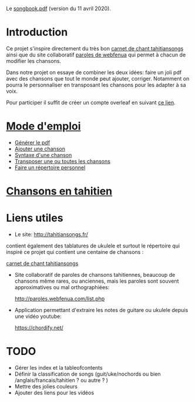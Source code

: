
Le [songbook.pdf](songbook.pdf) (version du 11 avril 2020).

# Introduction

Ce projet s'inspire directement du très bon [carnet de chant tahitiansongs](http://tahitiansongs.fr/wp-content/uploads/2011/11/carnet_de_chants2.pdf) ainsi que du site collaboratif [paroles de webfenua](http://paroles.webfenua.com/list.php) qui permet à chacun de modifier les chansons.

Dans notre projet on essaye de combiner les deux idées: faire un joli pdf avec des chansons que tout le monde peut ajouter, corriger. Notamment on pourra le personnaliser en transposant les chansons pour les adapter à sa voix.

Pour participer il suffit de créer un compte overleaf en suivant [ce lien](https://fr.overleaf.com/9457921969mhjkwjdnycqj).

# [Mode d'emploi](modedemploi.md)

* [Générer le pdf](https://github.com/tahitoaa/songbookreadme/blob/master/modedemploi.md#g%C3%A9n%C3%A9rer-le-pdf)
* [Ajouter une chanson](https://github.com/tahitoaa/songbookreadme/blob/master/modedemploi.md#ajouter-une-chanson)
* [Syntaxe d'une chanson](https://github.com/tahitoaa/songbookreadme/blob/master/modedemploi.md#syntaxe-dune-chanson)
* [Transposer une ou toutes les chansons](https://github.com/tahitoaa/songbookreadme/blob/master/modedemploi.md#transposer-une-ou-toutes-les-chansons)
* [Faire un répertoire personnel](https://github.com/tahitoaa/songbookreadme/blob/master/modedemploi.md#faire-un-répertoire-personnel)

# [Chansons en tahitien](tahitien.md)

# Liens utiles

  - Le site:            http://tahitiansongs.fr/ 
  
  contient également des tablatures de ukulele et surtout le répertoire qui inspiré ce projet qui contient une centaine de chansons :
  
  [carnet de chant tahitiansongs](http://tahitiansongs.fr/wp-content/uploads/2011/11/carnet_de_chants2.pdf)
  
  - Site collaboratif de paroles de chansons tahitiennes, beaucoup de chansons même rares, ou anciennes, mais les paroles
  sont souvent approximatives ou mal orthographiées: 
  
      http://paroles.webfenua.com/list.php
      
  - Application permettant d'extraire les notes de guitare ou ukulele depuis une vidéo youtube:
  
      https://chordify.net/

# TODO
* Gérer les index et la tableofcontents
* Définir la classification de songs (guit/uke/nochords ou bien /anglais/francais/tahitien ? ou autre ? )
* Mettre des jolies couleurs
* Ajouter des liens pour les vidéos

